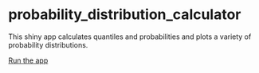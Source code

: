 # probability_distribution_calculator

This shiny app calculates quantiles and probabilities and plots a variety of probability distributions.

[Run the app](https://jennynguyen.shinyapps.io/probability_distribution_calculator/)
